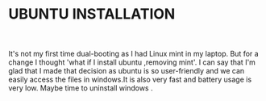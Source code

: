 # UBUNTU INSTALLATION
<br>
<br>
It's not my first time dual-booting as I had Linux mint in my laptop. But for a change I thought 'what if I install ubuntu ,removing mint'. I can say that I'm glad that I made that decision as ubuntu is so user-friendly and we can easily access the files in windows.It is also very fast and battery usage is very low. Maybe time to uninstall windows .   